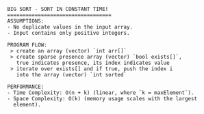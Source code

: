     BIG SORT - SORT IN CONSTANT TIME! 
    ==================================
    ASSUMPTIONS:
    - No duplicate values in the input array.
    - Input contains only positive integers.

    PROGRAM FLOW:
     > create an array (vector) `int arr[]`
     > create sparse presence array (vector) `bool exists[]`, 
       true indicates presence, its index indicates value
     > iterate over exists[] and if true, push the index i 
       into the array (vector) `int sorted`

    PERFORMANCE:
    - Time Complexity: O(n + k) (linear, where `k = maxElement`).
    - Space Complexity: O(k) (memory usage scales with the largest 
      element).
